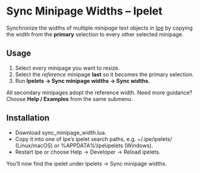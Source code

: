 # Sync Minipage Widths – Ipelet

Synchronize the widths of multiple *minipage* text objects in [Ipe](https://ipe.otfried.org) by copying the width from the **primary** selection to every other selected minipage.

## Usage

1. Select every minipage you want to resize.
2. Select the *reference* minipage **last** so it becomes the primary selection.
3. Run **Ipelets → Sync minipage widths → Sync widths**.

All secondary minipages adopt the reference width.
Need more guidance? Choose **Help / Examples** from the same submenu.

## Installation

* Download sync\_minipage\_width.lua.
* Copy it into one of Ipe’s ipelet search paths, e.g. \~/.ipe/ipelets/ (Linux/macOS) or %APPDATA%\Ipe\ipelets (Windows).
* Restart Ipe or choose Help → Developer → Reload ipelets.

You’ll now find the ipelet under Ipelets → Sync minipage widths.
